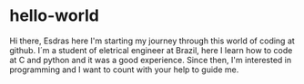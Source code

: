# hello-world

Hi there, Esdras here
I'm starting my journey through this world of coding at github.
I´m a student of eletrical engineer at Brazil, here I learn how to code at C and python and it was a good experience.
Since then, I'm interested in programming and I want to count with your help to guide me. 
